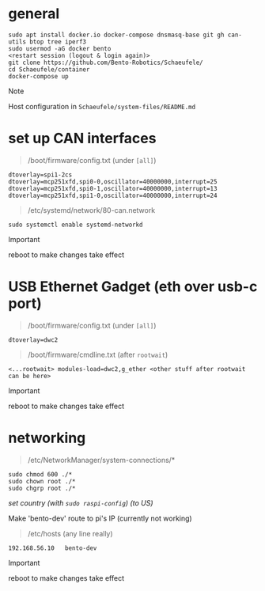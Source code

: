 # general
```
sudo apt install docker.io docker-compose dnsmasq-base git gh can-utils btop tree iperf3 
sudo usermod -aG docker bento 
<restart session (logout & login again)>
git clone https://github.com/Bento-Robotics/Schaeufele/
cd Schaeufele/container
docker-compose up
```

> [!NOTE]
> Host configuration in `Schaeufele/system-files/README.md`



# set up CAN interfaces

> /boot/firmware/config.txt (under `[all]`)
```
dtoverlay=spi1-2cs
dtoverlay=mcp251xfd,spi0-0,oscillator=40000000,interrupt=25
dtoverlay=mcp251xfd,spi0-1,oscillator=40000000,interrupt=13
dtoverlay=mcp251xfd,spi1-0,oscillator=40000000,interrupt=24
```

> /etc/systemd/network/80-can.network
```
sudo systemctl enable systemd-networkd
```

> [!IMPORTANT]
> reboot to make changes take effect


# USB Ethernet Gadget (eth over usb-c port)

> /boot/firmware/config.txt (under `[all]`)
```
dtoverlay=dwc2
```

> /boot/firmware/cmdline.txt (after `rootwait`)
```
<...rootwait> modules-load=dwc2,g_ether <other stuff after rootwait can be here>
```

> [!IMPORTANT]
> reboot to make changes take effect


# networking

> /etc/NetworkManager/system-connections/*
```
sudo chmod 600 ./*
sudo chown root ./*
sudo chgrp root ./*
```

*set country (with `sudo raspi-config`) (to US)*

Make 'bento-dev' route to pi's IP (currently not working)
> /etc/hosts (any line really)
```
192.168.56.10	bento-dev
```

> [!IMPORTANT]
> reboot to make changes take effect
